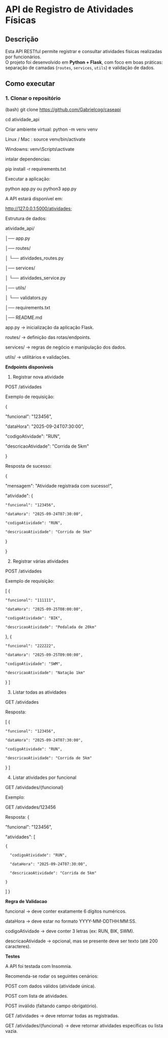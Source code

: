 # API de Registro de Atividades Físicas

## Descrição
Esta API RESTful permite registrar e consultar atividades físicas realizadas por funcionários.  
O projeto foi desenvolvido em **Python + Flask**, com foco em boas práticas: separação de camadas (`routes`, `services`, `utils`) e validação de dados.

## Como executar

### 1. Clonar o repositório

(bash)
git clone https://github.com/Gabrielcqg/caseapi

cd atividade_api

Criar ambiente virtual:
python -m venv venv

Linux / Mac :
source venv/bin/activate

Windowns:
venv\Scripts\activate

intalar dependencias:

pip install -r requirements.txt

Executar a aplicação:

python app.py
ou
python3 app.py

A API estará disponível em:

http://127.0.0.1:5000/atividades;

Estrutura de dados: 

atividade_api/

│── app.py

│── routes/

│   └── atividades_routes.py

│── services/

│   └── atividades_service.py

│── utils/

│   └── validators.py

│── requirements.txt

│── README.md

app.py → inicialização da aplicação Flask.

routes/ → definição das rotas/endpoints.

services/ → regras de negócio e manipulação dos dados.

utils/ → utilitários e validações.

**Endpoints disponíveis**
1. Registrar nova atividade

POST /atividades

Exemplo de requisição:

{

  "funcional": "123456",

  "dataHora": "2025-09-24T07:30:00",

  "codigoAtividade": "RUN",

  "descricaoAtividade": "Corrida de 5km"

}

Resposta de sucesso:

{

  "mensagem": "Atividade registrada com sucesso!",

  "atividade": {

    "funcional": "123456",

    "dataHora": "2025-09-24T07:30:00",

    "codigoAtividade": "RUN",

    "descricaoAtividade": "Corrida de 5km"

  }

}

2. Registrar várias atividades

POST /atividades

Exemplo de requisição:

[
  {

    "funcional": "111111",

    "dataHora": "2025-09-25T08:00:00",

    "codigoAtividade": "BIK",

    "descricaoAtividade": "Pedalada de 20km"

  },
  {

    "funcional": "222222",

    "dataHora": "2025-09-25T09:00:00",

    "codigoAtividade": "SWM",

    "descricaoAtividade": "Natação 1km"

  }
]

3. Listar todas as atividades

GET /atividades

Resposta:

[
  {

    "funcional": "123456",

    "dataHora": "2025-09-24T07:30:00",

    "codigoAtividade": "RUN",

    "descricaoAtividade": "Corrida de 5km"

  }
]

4. Listar atividades por funcional

GET /atividades/{funcional}

Exemplo:

GET /atividades/123456

Resposta:
{

  "funcional": "123456",

  "atividades": [

    {

      "codigoAtividade": "RUN",

      "dataHora": "2025-09-24T07:30:00",

      "descricaoAtividade": "Corrida de 5km"

    }

  ]
}

**Regra de Validacao**

funcional → deve conter exatamente 6 dígitos numéricos.

dataHora → deve estar no formato YYYY-MM-DDTHH:MM:SS.

codigoAtividade → deve conter 3 letras (ex: RUN, BIK, SWM).

descricaoAtividade → opcional, mas se presente deve ser texto (até 200 caracteres).

**Testes**

A API foi testada com Insomnia.

Recomenda-se rodar os seguintes cenários:

POST com dados válidos (atividade única).

POST com lista de atividades.

POST inválido (faltando campo obrigatório).

GET /atividades → deve retornar todas as registradas.

GET /atividades/{funcional} → deve retornar atividades específicas ou lista vazia.